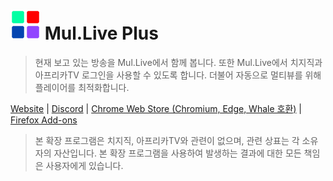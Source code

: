 # ![로고](./icon48.png) Mul.Live Plus

> 현재 보고 있는 방송을 Mul.Live에서 함께 봅니다. 또한 Mul.Live에서 치지직과 아프리카TV 로그인을 사용할 수 있도록 합니다. 더불어 자동으로 멀티뷰를 위해 플레이어를 최적화합니다.

[Website](https://mul.live/) | [Discord](https://discord.gg/9kq3UNKAkz) | [Chrome Web Store (Chromium, Edge, Whale 호환)](https://chromewebstore.google.com/detail/pahcphmhihleneomklgfbbneokhjiaim) | [Firefox Add-ons](https://addons.mozilla.org/addon/mullive/)

> 본 확장 프로그램은 치지직, 아프리카TV와 관련이 없으며, 관련 상표는 각 소유자의 자산입니다. 본 확장 프로그램을 사용하여 발생하는 결과에 대한 모든 책임은 사용자에게 있습니다.
